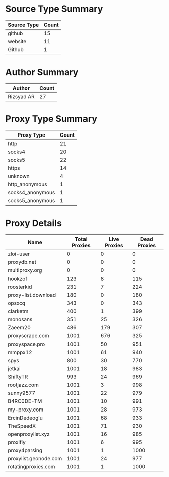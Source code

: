 # Source Type Summary

| Source Type | Count |
|-------------|-------|
| github | 15 |
| website | 11 |
| Github | 1 |


# Author Summary

| Author | Count |
|--------|-------|
| Rizsyad AR | 27 |


# Proxy Type Summary

| Proxy Type | Count |
|------------|-------|
| http | 21 |
| socks4 | 20 |
| socks5 | 22 |
| https | 14 |
| unknown | 4 |
| http_anonymous | 1 |
| socks4_anonymous | 1 |
| socks5_anonymous | 1 |


# Proxy Details

| Name | Total Proxies | Live Proxies | Dead Proxies |
|------|---------------|--------------|---------------|
| zloi-user | 0 | 0 | 0 |
| proxydb.net | 0 | 0 | 0 |
| multiproxy.org | 0 | 0 | 0 |
| hookzof | 123 | 8 | 115 |
| roosterkid | 231 | 7 | 224 |
| proxy-list.download | 180 | 0 | 180 |
| opsxcq | 343 | 0 | 343 |
| clarketm | 400 | 1 | 399 |
| monosans | 351 | 25 | 326 |
| Zaeem20 | 486 | 179 | 307 |
| proxyscrape.com | 1001 | 676 | 325 |
| proxyspace.pro | 1001 | 50 | 951 |
| mmppx12 | 1001 | 61 | 940 |
| spys | 800 | 30 | 770 |
| jetkai | 1001 | 18 | 983 |
| ShiftyTR | 993 | 24 | 969 |
| rootjazz.com | 1001 | 3 | 998 |
| sunny9577 | 1001 | 22 | 979 |
| B4RC0DE-TM | 1001 | 10 | 991 |
| my-proxy.com | 1001 | 28 | 973 |
| ErcinDedeoglu | 1001 | 68 | 933 |
| TheSpeedX | 1001 | 71 | 930 |
| openproxylist.xyz | 1001 | 16 | 985 |
| proxifly | 1001 | 6 | 995 |
| proxy4parsing | 1001 | 1 | 1000 |
| proxylist.geonode.com | 1001 | 24 | 977 |
| rotatingproxies.com | 1001 | 1 | 1000 |
